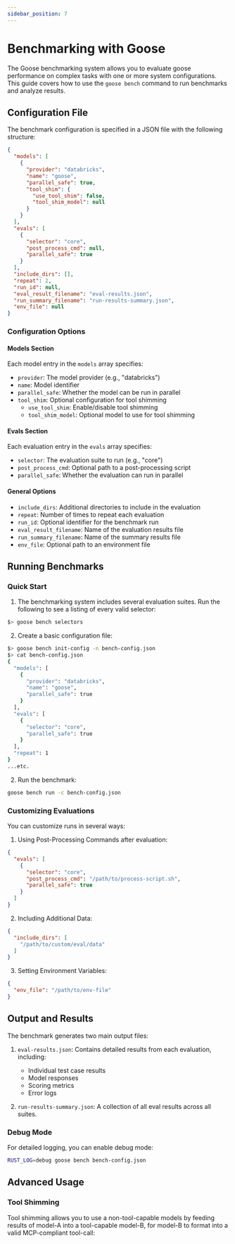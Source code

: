 ```yaml
---
sidebar_position: 7
---
```

# Benchmarking with Goose

The Goose benchmarking system allows you to evaluate goose performance on complex tasks with one or more system configurations. This guide covers how to use the `goose bench` command to run benchmarks and analyze results.

## Configuration File

The benchmark configuration is specified in a JSON file with the following structure:

```json
{
  "models": [
    {
      "provider": "databricks",
      "name": "goose",
      "parallel_safe": true,
      "tool_shim": {
        "use_tool_shim": false,
        "tool_shim_model": null
      }
    }
  ],
  "evals": [
    {
      "selector": "core",
      "post_process_cmd": null,
      "parallel_safe": true
    }
  ],
  "include_dirs": [],
  "repeat": 2,
  "run_id": null,
  "eval_result_filename": "eval-results.json",
  "run_summary_filename": "run-results-summary.json",
  "env_file": null
}
```

### Configuration Options

#### Models Section
Each model entry in the `models` array specifies:

- `provider`: The model provider (e.g., "databricks")
- `name`: Model identifier
- `parallel_safe`: Whether the model can be run in parallel
- `tool_shim`: Optional configuration for tool shimming
  - `use_tool_shim`: Enable/disable tool shimming
  - `tool_shim_model`: Optional model to use for tool shimming

#### Evals Section
Each evaluation entry in the `evals` array specifies:

- `selector`: The evaluation suite to run (e.g., "core")
- `post_process_cmd`: Optional path to a post-processing script
- `parallel_safe`: Whether the evaluation can run in parallel

#### General Options

- `include_dirs`: Additional directories to include in the evaluation
- `repeat`: Number of times to repeat each evaluation
- `run_id`: Optional identifier for the benchmark run
- `eval_result_filename`: Name of the evaluation results file
- `run_summary_filename`: Name of the summary results file
- `env_file`: Optional path to an environment file

## Running Benchmarks

### Quick Start

1. The benchmarking system includes several evaluation suites. Run the following to see a listing of every valid selector:
```bash
$> goose bench selectors
```

2. Create a basic configuration file:

```bash
$> goose bench init-config -n bench-config.json
$> cat bench-config.json
{
  "models": [
    {
      "provider": "databricks",
      "name": "goose",
      "parallel_safe": true
    }
  ],
  "evals": [
    {
      "selector": "core",
      "parallel_safe": true
    }
  ],
  "repeat": 1
}
...etc.
```

2. Run the benchmark:

```bash
goose bench run -c bench-config.json
```

### Customizing Evaluations

You can customize runs in several ways:

1. Using Post-Processing Commands after evaluation:
```json
{
  "evals": [
    {
      "selector": "core",
      "post_process_cmd": "/path/to/process-script.sh",
      "parallel_safe": true
    }
  ]
}
```

2. Including Additional Data:
```json
{
  "include_dirs": [
    "/path/to/custom/eval/data"
  ]
}
```

3. Setting Environment Variables:
```json
{
  "env_file": "/path/to/env-file"
}
```

## Output and Results

The benchmark generates two main output files:

1. `eval-results.json`: Contains detailed results from each evaluation, including:
   - Individual test case results
   - Model responses
   - Scoring metrics
   - Error logs

2. `run-results-summary.json`: A collection of all eval results across all suites.

### Debug Mode

For detailed logging, you can enable debug mode:

```bash
RUST_LOG=debug goose bench bench-config.json
```

## Advanced Usage

### Tool Shimming

Tool shimming allows you to use a non-tool-capable models by feeding results of model-A into a tool-capable model-B, for model-B to format into a valid MCP-compliant tool-call:
